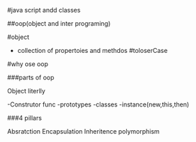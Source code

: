 #java script andd classes

##oop(object and inter programing)

#object
- collection of propertoies and methdos
#toloserCase



#why ose oop

###parts of oop

Object literlly

-Construtor func
-prototypes
-classes
-instance(new,this,then)


###4 pillars

Absratction
Encapsulation
Inheritence 
polymorphism
